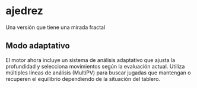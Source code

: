 # ajedrez
Una versión que tiene una mirada fractal

## Modo adaptativo

El motor ahora incluye un sistema de análisis adaptativo que ajusta la
profundidad y selecciona movimientos según la evaluación actual. Utiliza
múltiples líneas de análisis (MultiPV) para buscar jugadas que mantengan o
recuperen el equilibrio dependiendo de la situación del tablero.
